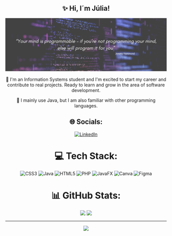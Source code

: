 <span align="center">

##  ✨ Hi, I´m Júlia! 

</span>

![image alt](https://github.com/JuliaHZucco/JuliaHZucco/blob/main/PIC.jpg?raw=true)

<div align="center">
📖 I'm an Information Systems student and I'm excited to start my career and contribute to real projects. Ready to learn and grow in the area of ​​software development.<br> 

🔧 I mainly use Java, but I am also familiar with other programming languages.

## 🌐 Socials:
[![LinkedIn](https://img.shields.io/badge/LinkedIn-%230077B5.svg?logo=linkedin&logoColor=white)](https://linkedin.com/in/https://www.linkedin.com/in/juhadassa/) 

# 💻 Tech Stack:
![CSS3](https://img.shields.io/badge/css3-%231572B6.svg?style=for-the-badge&logo=css3&logoColor=white) ![Java](https://img.shields.io/badge/java-%23ED8B00.svg?style=for-the-badge&logo=openjdk&logoColor=white) ![HTML5](https://img.shields.io/badge/html5-%23E34F26.svg?style=for-the-badge&logo=html5&logoColor=white) ![PHP](https://img.shields.io/badge/php-%23777BB4.svg?style=for-the-badge&logo=php&logoColor=white) ![JavaFX](https://img.shields.io/badge/javafx-%23FF0000.svg?style=for-the-badge&logo=javafx&logoColor=white) ![Canva](https://img.shields.io/badge/Canva-%2300C4CC.svg?style=for-the-badge&logo=Canva&logoColor=white) ![Figma](https://img.shields.io/badge/figma-%23F24E1E.svg?style=for-the-badge&logo=figma&logoColor=white)

# 📊 GitHub Stats:
![](https://github-readme-stats.vercel.app/api?username=JuliaHZucco&theme=cobalt&hide_border=false&include_all_commits=false&count_private=false) ![](https://github-readme-stats.vercel.app/api/top-langs/?username=JuliaHZucco&theme=cobalt&hide_border=false&include_all_commits=false&count_private=false&layout=compact)

---
[![](https://visitcount.itsvg.in/api?id=JuliaHZucco&icon=7&color=11)](https://visitcount.itsvg.in)

</div>

<!-- Proudly created with GPRM ( https://gprm.itsvg.in ) -->
